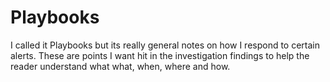 # Playbooks
I called it Playbooks but its really general notes on how I respond to certain alerts. These are points I want hit in the investigation findings to help the reader understand what what, when, where and how.

